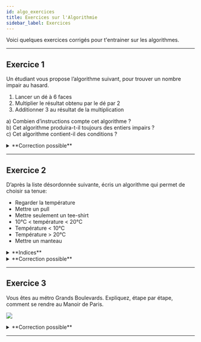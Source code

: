 ```yaml
---
id: algo_exercices
title: Exercices sur l'Algorithmie
sidebar_label: Exercices
---
```


Voici quelques exercices corrigés pour t'entrainer sur les algorithmes.

---

## Exercice 1

Un étudiant vous propose l’algorithme suivant, pour trouver un nombre impair au hasard.

1. Lancer un dé à 6 faces
2. Multiplier le résultat obtenu par le dé par 2
3. Additionner 3 au résultat de la multiplication

a) Combien d’instructions compte cet algorithme ?  
b) Cet algorithme produira-t-il toujours des entiers impairs ?  
c) Cet algorithme contient-il des conditions ?

<details>
<summary>**Correction possible**</summary>

a) 3 instructions  
b) Oui  
c) Non, il s'agit simplement d'une suite d'instructions

</details>

---

## Exercice 2

D’après la liste désordonnée suivante, écris un algorithme qui permet de choisir sa tenue:

- Regarder la température
- Mettre un pull
- Mettre seulement un tee-shirt
- 10°C < température < 20°C
- Température < 10°C
- Température > 20°C
- Mettre un manteau

<details>
<summary>**Indices**</summary>

Relie les instructions entre elles en considérant les différents cas de figure.  
Pense à utiliser les conditions (Si... Alors).

</details>

<details>
<summary>**Correction possible**</summary>

- Regarder la température
- Si température < 10 C - Alors Mettre un manteau
- Si 10 C < température < 20 C - Alors Mettre un pull
- Si température > 20 C - Alors Mettre seulement un tee shirt
  </details>

---

## Exercice 3

Vous êtes au métro Grands Boulevards. Expliquez, étape par étape, comment se rendre au Manoir de
Paris.

[<img src="http://i3.ytimg.com/vi/MD0moQw9slw/maxresdefault.jpg">](https://www.youtube.com/watch?v=MD0moQw9slw)

<details>
<summary>**Correction possible**</summary>

- Prendre le Boulevard Saint Denis jusqu’au croisement avec la rue d’Hauteville.
- Tourner à gauche sur la rue d’Hauteville
- Tourner à droite sur la rue de l’échiquier au premier croisement
- Au bout de la rue, tourner à gauche sur la rue du Faubourg Saint Denis
- Tourner à gauche sur la rue du Paradis
- Au croisement avec la rue Martel, vous êtes arrivé
  </details>

---
